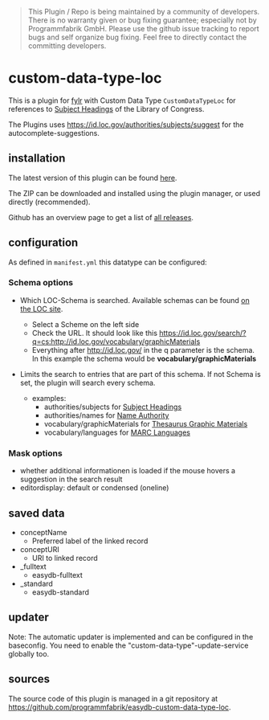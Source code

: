 > This Plugin / Repo is being maintained by a community of developers.
There is no warranty given or bug fixing guarantee; especially not by
Programmfabrik GmbH. Please use the github issue tracking to report bugs
and self organize bug fixing. Feel free to directly contact the committing
developers.

# custom-data-type-loc

This is a plugin for [fylr](https://docs.fylr.io/) with Custom Data Type `CustomDataTypeLoc` for references to [Subject Headings](https://id.loc.gov/search/?q=cs:http://id.loc.gov/authorities/subjects) of the Library of Congress.

The Plugins uses <https://id.loc.gov/authorities/subjects/suggest> for the autocomplete-suggestions.

## installation

The latest version of this plugin can be found [here](https://github.com/programmfabrik/fylr-plugin-custom-data-type-loc/releases/latest/download/customDataTypeLoc.zip).

The ZIP can be downloaded and installed using the plugin manager, or used directly (recommended).

Github has an overview page to get a list of [all releases](https://github.com/programmfabrik/fylr-plugin-custom-data-type-loc/releases/).

## configuration

As defined in `manifest.yml` this datatype can be configured:

### Schema options

* Which LOC-Schema is searched. Available schemas can be found [on the LOC site](https://id.loc.gov/search/).
    * Select a Scheme on the left side
    * Check the URL. It should look like this https://id.loc.gov/search/?q=cs:http://id.loc.gov/vocabulary/graphicMaterials
    * Everything after http://id.loc.gov/ in the q parameter is the schema. In this example the schema would be **vocabulary/graphicMaterials**

* Limits the search to entries that are part of this schema. If not Schema is set, the plugin will search every schema.
     * examples:
        * authorities/subjects for [Subject Headings](https://id.loc.gov/search/?q=cs:http://id.loc.gov/authorities/subjects)
        * authorities/names for [Name Authority](https://id.loc.gov/search/?q=cs:http://id.loc.gov/authorities/names)
        * vocabulary/graphicMaterials for [Thesaurus Graphic Materials](https://id.loc.gov/search/?q=cs:http://id.loc.gov/vocabulary/graphicMaterials)
        * vocabulary/languages for [MARC Languages](https://id.loc.gov/search/?q=cs:http://id.loc.gov/vocabulary/languages)

### Mask options

* whether additional informationen is loaded if the mouse hovers a suggestion in the search result
* editordisplay: default or condensed (oneline)

## saved data
* conceptName
    * Preferred label of the linked record
* conceptURI
    * URI to linked record
* _fulltext
    * easydb-fulltext
* _standard
    * easydb-standard

## updater
Note: The automatic updater is implemented and can be configured in the baseconfig. You need to enable the "custom-data-type"-update-service globally too.



## sources

The source code of this plugin is managed in a git repository at <https://github.com/programmfabrik/easydb-custom-data-type-loc>.
